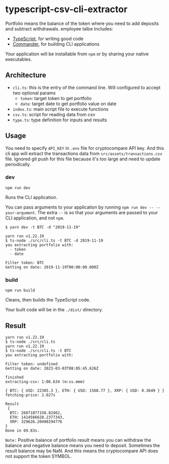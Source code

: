 # typescript-csv-cli-extractor

Portfolio means the balance of the token where you need to add deposits and subtract withdrawals.
employee talbe
Includes:

- [TypeScript](https://www.typescriptlang.org/), for writing good code
- [Commander](https://www.npmjs.com/package/commander), for building CLI applications

Your application will be installable from `npm` or by sharing your native executables.

## Architecture

- `cli.ts`: this is the entry of the command line. Will configured to accept two optional params
  - `token`: target token to get portfolio
  - `date`: target date to get portfolio value on date
- `index.ts`: main script file to execute functions
- `csv.ts`: script for reading data from csv
- `type.ts`: type definition for inputs and results

## Usage

You need to specify `API_KEY` in `.env` file for cryptocompare API key.
And this cli app will extract the transactions data from `src/assets/transactions.csv` file.
Ignored git push for this file because it's too large and need to update periodically.

### **dev**

`npm run dev`

Runs the CLI application.

You can pass arguments to your application by running `npm run dev -- --your-argument`. The extra `--` is so that your arguments are passed to your CLI application, and not `npm`.

```
$ yarn dev -t BTC -d "2019-11-19"

yarn run v1.22.19
$ ts-node ./src/cli.ts -t BTC -d 2019-11-19
you extracting portfolio with:
  - token
  - date

Filter token: BTC
Getting on date: 2019-11-19T00:00:00.000Z
```

### **build**

`npm run build`

Cleans, then builds the TypeScript code.

Your built code will be in the `./dist/` directory.

## Result

```
yarn run v1.22.19
$ ts-node ./src/cli.ts
yarn run v1.22.19
$ ts-node ./src/cli.ts -t BTC
you extracting portfolio with:

Filter token: undefined
Getting on date: 2023-03-03T08:05:45.626Z

finished
extracting-csv: 1:06.634 (m:ss.mmm)

{ BTC: { USD: 22385.3 }, ETH: { USD: 1568.77 }, XRP: { USD: 0.3649 } }
fetching-price: 2.027s

Result
 {
  BTC: 26871877158.82462,
  ETH: 1414566628.2377343,
  XRP: 329626.20490294776
}
Done in 69.83s.
```

`Note:`
Positive balance of portfolio result means you can withdraw the balance and negative balance means you need to deposit.
Sometimes the result balance may be NaN. And this means the cryptocompare API does not support the token SYMBOL.

